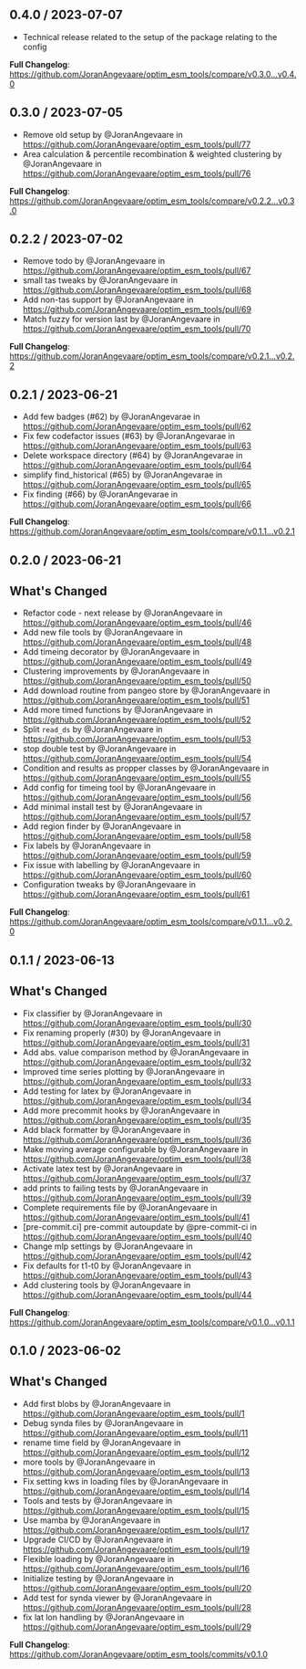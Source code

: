 0.4.0 / 2023-07-07
------------------
*  Technical release related to the setup of the package relating to the config

**Full Changelog**: https://github.com/JoranAngevaare/optim_esm_tools/compare/v0.3.0...v0.4.0


0.3.0 / 2023-07-05
------------------
* Remove old setup by @JoranAngevaare in https://github.com/JoranAngevaare/optim_esm_tools/pull/77
* Area calculation  & percentile recombination & weighted clustering by @JoranAngevaare in https://github.com/JoranAngevaare/optim_esm_tools/pull/76


**Full Changelog**: https://github.com/JoranAngevaare/optim_esm_tools/compare/v0.2.2...v0.3.0


0.2.2 / 2023-07-02
------------------
* Remove todo by @JoranAngevaare in https://github.com/JoranAngevaare/optim_esm_tools/pull/67
* small tas tweaks by @JoranAngevaare in https://github.com/JoranAngevaare/optim_esm_tools/pull/68
* Add non-tas support by @JoranAngevaare in https://github.com/JoranAngevaare/optim_esm_tools/pull/69
* Match fuzzy for version last by @JoranAngevaare in https://github.com/JoranAngevaare/optim_esm_tools/pull/70


**Full Changelog**: https://github.com/JoranAngevaare/optim_esm_tools/compare/v0.2.1...v0.2.2


0.2.1 / 2023-06-21
------------------
* Add few badges (#62) by @JoranAngevarae in https://github.com/JoranAngevaare/optim_esm_tools/pull/62
* Fix few codefactor issues (#63) by @JoranAngevarae in https://github.com/JoranAngevaare/optim_esm_tools/pull/63
* Delete workspace directory (#64) by @JoranAngevarae in https://github.com/JoranAngevaare/optim_esm_tools/pull/64
* simplify find_historical (#65) by @JoranAngevarae in https://github.com/JoranAngevaare/optim_esm_tools/pull/65
* Fix finding (#66) by @JoranAngevarae in https://github.com/JoranAngevaare/optim_esm_tools/pull/66

**Full Changelog**: https://github.com/JoranAngevaare/optim_esm_tools/compare/v0.1.1...v0.2.1

0.2.0 / 2023-06-21
------------------
## What's Changed
* Refactor code - next release by @JoranAngevaare in https://github.com/JoranAngevaare/optim_esm_tools/pull/46
* Add new file tools by @JoranAngevaare in https://github.com/JoranAngevaare/optim_esm_tools/pull/48
* Add timeing decorator by @JoranAngevaare in https://github.com/JoranAngevaare/optim_esm_tools/pull/49
* Clustering improvements by @JoranAngevaare in https://github.com/JoranAngevaare/optim_esm_tools/pull/50
* Add download routine from pangeo store by @JoranAngevaare in https://github.com/JoranAngevaare/optim_esm_tools/pull/51
* Add more timed functions by @JoranAngevaare in https://github.com/JoranAngevaare/optim_esm_tools/pull/52
* Split `read_ds` by @JoranAngevaare in https://github.com/JoranAngevaare/optim_esm_tools/pull/53
* stop double test by @JoranAngevaare in https://github.com/JoranAngevaare/optim_esm_tools/pull/54
* Condition and results as propper classes by @JoranAngevaare in https://github.com/JoranAngevaare/optim_esm_tools/pull/55
* Add config for timeing tool by @JoranAngevaare in https://github.com/JoranAngevaare/optim_esm_tools/pull/56
* Add minimal install test by @JoranAngevaare in https://github.com/JoranAngevaare/optim_esm_tools/pull/57
* Add region finder by @JoranAngevaare in https://github.com/JoranAngevaare/optim_esm_tools/pull/58
* Fix labels by @JoranAngevaare in https://github.com/JoranAngevaare/optim_esm_tools/pull/59
* Fix issue with labelling by @JoranAngevaare in https://github.com/JoranAngevaare/optim_esm_tools/pull/60
* Configuration tweaks by @JoranAngevaare in https://github.com/JoranAngevaare/optim_esm_tools/pull/61


**Full Changelog**: https://github.com/JoranAngevaare/optim_esm_tools/compare/v0.1.1...v0.2.0


0.1.1 / 2023-06-13
------------------
## What's Changed
* Fix classifier by @JoranAngevaare in https://github.com/JoranAngevaare/optim_esm_tools/pull/30
* Fix renaming properly (#30) by @JoranAngevaare in https://github.com/JoranAngevaare/optim_esm_tools/pull/31
* Add abs. value comparison method by @JoranAngevaare in https://github.com/JoranAngevaare/optim_esm_tools/pull/32
* Improved time series plotting by @JoranAngevaare in https://github.com/JoranAngevaare/optim_esm_tools/pull/33
* Add testing for latex by @JoranAngevaare in https://github.com/JoranAngevaare/optim_esm_tools/pull/34
* Add more precommit hooks by @JoranAngevaare in https://github.com/JoranAngevaare/optim_esm_tools/pull/35
* Add black formatter by @JoranAngevaare in https://github.com/JoranAngevaare/optim_esm_tools/pull/36
* Make moving average configurable by @JoranAngevaare in https://github.com/JoranAngevaare/optim_esm_tools/pull/38
* Activate latex test by @JoranAngevaare in https://github.com/JoranAngevaare/optim_esm_tools/pull/37
* add prints to failing tests by @JoranAngevaare in https://github.com/JoranAngevaare/optim_esm_tools/pull/39
* Complete requirements file by @JoranAngevaare in https://github.com/JoranAngevaare/optim_esm_tools/pull/41
* [pre-commit.ci] pre-commit autoupdate by @pre-commit-ci in https://github.com/JoranAngevaare/optim_esm_tools/pull/40
* Change mlp settings by @JoranAngevaare in https://github.com/JoranAngevaare/optim_esm_tools/pull/42
* Fix defaults for t1-t0 by @JoranAngevaare in https://github.com/JoranAngevaare/optim_esm_tools/pull/43
* Add clustering tools by @JoranAngevaare in https://github.com/JoranAngevaare/optim_esm_tools/pull/44

**Full Changelog**: https://github.com/JoranAngevaare/optim_esm_tools/compare/v0.1.0...v0.1.1


0.1.0  / 2023-06-02
------------------
## What's Changed
* Add first blobs by @JoranAngevaare in https://github.com/JoranAngevaare/optim_esm_tools/pull/1
* Debug synda files by @JoranAngevaare in https://github.com/JoranAngevaare/optim_esm_tools/pull/11
* rename time field by @JoranAngevaare in https://github.com/JoranAngevaare/optim_esm_tools/pull/12
* more tools by @JoranAngevaare in https://github.com/JoranAngevaare/optim_esm_tools/pull/13
* Fix setting kws in loading files by @JoranAngevaare in https://github.com/JoranAngevaare/optim_esm_tools/pull/14
* Tools and tests by @JoranAngevaare in https://github.com/JoranAngevaare/optim_esm_tools/pull/15
* Use mamba by @JoranAngevaare in https://github.com/JoranAngevaare/optim_esm_tools/pull/17
* Upgrade CI/CD by @JoranAngevaare in https://github.com/JoranAngevaare/optim_esm_tools/pull/19
* Flexible loading by @JoranAngevaare in https://github.com/JoranAngevaare/optim_esm_tools/pull/16
* Initialize testing by @JoranAngevaare in https://github.com/JoranAngevaare/optim_esm_tools/pull/20
* Add test for synda viewer by @JoranAngevaare in https://github.com/JoranAngevaare/optim_esm_tools/pull/28
* fix lat lon handling by @JoranAngevaare in https://github.com/JoranAngevaare/optim_esm_tools/pull/29

**Full Changelog**: https://github.com/JoranAngevaare/optim_esm_tools/commits/v0.1.0
